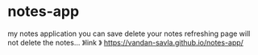  # notes-app
my notes application you can save delete your notes refreshing page will not delete the notes...
》link 
》 https://vandan-savla.github.io/notes-app/
